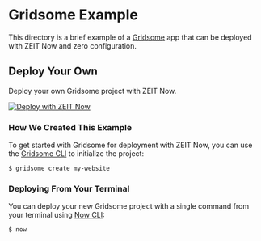 # Gridsome Example

This directory is a brief example of a [Gridsome](https://gridsome.org/) app that can be deployed with ZEIT Now and zero configuration.

## Deploy Your Own

Deploy your own Gridsome project with ZEIT Now.

[![Deploy with ZEIT Now](https://zeit.co/button)](https://zeit.co/new/project?template=https://github.com/zeit/now-examples/tree/master/gridsome)

### How We Created This Example

To get started with Gridsome for deployment with ZEIT Now, you can use the [Gridsome CLI](https://gridsome.org/docs/gridsome-cli/) to initialize the project:

```shell
$ gridsome create my-website
```

### Deploying From Your Terminal

You can deploy your new Gridsome project with a single command from your terminal using [Now CLI](/download):

```shell
$ now
```
